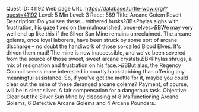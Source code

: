Quest ID: 41192
Web page URL: https://database.turtle-wow.org/?quest=41192
Level: 5
Min Level: 3
Race: 589
Title: Arcane Golem Revolt
Description: Do you see these... withered husks?$B$B<Phylas sighs with frustration, his gaze fixed on the malnourished, once-elves>$B$BWe may very well end up like this if the Silver Sun Mine remains unreclaimed. The arcane golems, once loyal laborers, have been struck by some sort of arcane discharge – no doubt the handiwork of those so-called Blood Elves. It's driven them mad! The mine is now inaccessible, and we've been severed from the source of those sweet, sweet arcane crystals.$B$B<Phylas shrugs, a mix of resignation and frustration on his face.>$B$BBut alas, the Regency Council seems more interested in courtly backstabbing than offering any meaningful assistance. So, if you've got the mettle for it, maybe you could clear out the mine of these deranged arcane golems? Payment, of course, will be in clear silver. A fair compensation for a dangerous task.
Objective: Clear out the Silver Sun Mine by disposing of 8 Malfunctioning Arcane Golems, 6 Defective Arcane Golems and 4 Arcane Pounders.
